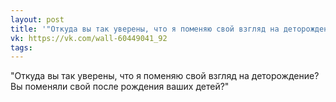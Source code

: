 ```yaml
---
layout: post
title: '"Откуда вы так уверены, что я поменяю свой взгляд на деторождение?"'
vk: https://vk.com/wall-60449041_92
tags:
---
```

"Откуда вы так уверены, что я поменяю свой взгляд на деторождение? Вы поменяли свой после рождения ваших детей?"
